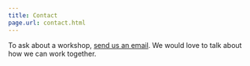 ```yaml
---
title: Contact
page.url: contact.html
---
```


To ask about a workshop, [send us an email](mailto:porcupineworkshops@gmail.com?subject=Inquiry). We would love to talk about how we can work together.